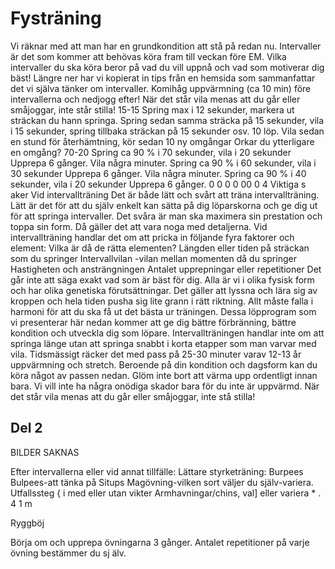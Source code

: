 Fysträning
=========


Vi räknar med att man har en grundkondition att stå på redan nu.
Intervaller är det som kommer att behövas köra fram till veckan före EM. Vilka intervaller du
ska köra beror på vad du vill uppnå och vad som motiverar dig bäst!
Längre ner har vi kopierat in tips från en hemsida som sammanfattar det vi själva tänker om intervaller.
Komihåg uppvärmning (ca 10 min) före intervallerna och nedjogg efter!
När det står vila menas att du går eller småjoggar, inte står stilla!
15-15 Spring max i 12 sekunder, markera ut sträckan du hann springa.
Spring sedan samma sträcka på 15 sekunder, vila i 15 sekunder,
spring tillbaka sträckan på 15 sekunder osv. 10 löp.
Vila sedan en stund för återhämtning, kör sedan 10 ny omgångar
Orkar du ytterligare en omgång?
70-20 Spring ca 90 % i 70 sekunder, vila i 20 sekunder
Upprepa 6 gånger.
Vila några minuter.
Spring ca 90 % i 60 sekunder, vila i 30 sekunder
Upprepa 6 gånger.
Vila några minuter.
Spring ca 90 % i 40 sekunder, vila i 20 sekunder
Upprepa 6 gånger.
0 0 0 0 00 0
4 Viktiga s aker Vid intervallträning
Det är både lätt och svårt att träna intervallträning. Lätt är det för att du själv enkelt kan sätta
på dig löparskorna och ge dig ut för att springa intervaller. Det svåra är man ska
maximera sin prestation och toppa sin form. Då gäller det att vara noga med
detaljerna. Vid intervallträning handlar det om att pricka in följande fyra faktorer och element:
Vilka är då de rätta elementen? Längden eller tiden på sträckan som du springer
Intervallvilan -vilan mellan momenten då du springer
Hastigheten och ansträngningen
Antalet upprepningar eller repetitioner
Det går inte att säga exakt vad som är bäst för dig. Alla är vi i olika fysisk form och har olika
genetiska förutsättningar. Det gäller att lyssna och lära sig av kroppen och hela tiden
pusha sig lite grann i rätt riktning. Allt måste falla i harmoni för att du ska få ut det
bästa ur träningen.
Dessa löpprogram som vi presenterar här nedan kommer att ge dig bättre förbränning,
bättre kondition och utveckla dig som löpare. Intervallträningen handlar inte om att
springa länge utan att springa snabbt i korta etapper som man varvar med vila.
Tidsmässigt räcker det med pass på 25-30 minuter varav 12-13 år uppvärmning och
stretch. Beroende på din kondition och dagsform kan du köra något av passen nedan.
Glöm inte bort att värma upp ordentligt innan bara. Vi vill inte ha några onödiga skador
bara för du inte är uppvärmd.
När det står vila menas att du går eller småjoggar, inte stå stilla!

Del 2
-----

BILDER SAKNAS

Efter intervallerna eller vid annat tillfälle:
Lättare styrketräning:
Burpees Bulpees-att tänka på
Situps Magövning-vilken sort väljer du själv-variera.
Utfallssteg { i med eller utan vikter
Armhavningar/chins, val] eller variera * . 4 1 m

Ryggböj

Börja om och upprepa övningarna 3 gånger.
Antalet repetitioner på varje övning bestämmer du sj älv.
